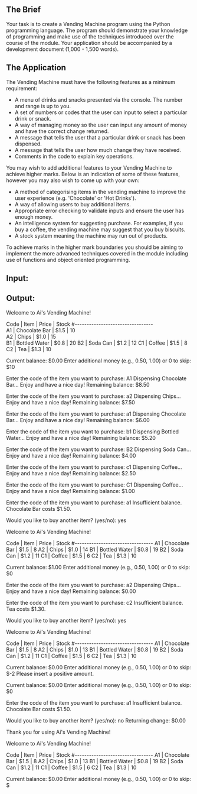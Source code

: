 ## The Brief
Your task is to create a Vending Machine program using the Python programming language.
The program should demonstrate your knowledge of programming and make use of the techniques introduced over the course of the module.
Your application should be accompanied by a development document (1,000 - 1,500 words).

## The Application
The Vending Machine must have the following features as a minimum requirement:
- A menu of drinks and snacks presented via the console. The number and range is up to you.
- A set of numbers or codes that the user can input to select a particular drink or snack.
- A way of managing money so the user can input any amount of money and have the correct change returned.
- A message that tells the user that a particular drink or snack has been dispensed.
- A message that tells the user how much change they have received.
- Comments in the code to explain key operations.

You may wish to add additional features to your Vending Machine to achieve higher marks.
Below is an indication of some of these features, however you may also wish to come up with your own:
- A method of categorising items in the vending machine to improve the user experience (e.g. 'Chocolate' or 'Hot Drinks').
- A way of allowing users to buy additional items.
- Appropriate error checking to validate inputs and ensure the user has enough money.
- An intelligence system for suggesting purchase. For examples, if you buy a coffee, the vending machine may suggest that you buy biscuits.
- A stock system meaning the machine may run out of products.

To achieve marks in the higher mark boundaries you should be aiming to implement the more advanced techniques covered in the module including use of functions and object oriented programming.

## Input:



## Output:

Welcome to Ai's Vending Machine!

Code | Item          | Price  | Stock
#---------------------------------    
A1   | Chocolate Bar | $1.5   | 10   
A2   | Chips        | $1.0   | 15    
B1   | Bottled Water | $0.8   | 20
B2   | Soda Can     | $1.2   | 12
C1   | Coffee       | $1.5   | 8
C2   | Tea          | $1.3   | 10

Current balance: $0.00
Enter additional money (e.g., 0.50, 1.00) or 0 to skip: $10

Enter the code of the item you want to purchase: A1
Dispensing Chocolate Bar... Enjoy and have a nice day!
Remaining balance: $8.50

Enter the code of the item you want to purchase: a2
Dispensing Chips... Enjoy and have a nice day!
Remaining balance: $7.50

Enter the code of the item you want to purchase: a1
Dispensing Chocolate Bar... Enjoy and have a nice day!
Remaining balance: $6.00

Enter the code of the item you want to purchase: b1
Dispensing Bottled Water... Enjoy and have a nice day!
Remaining balance: $5.20

Enter the code of the item you want to purchase: B2
Dispensing Soda Can... Enjoy and have a nice day!
Remaining balance: $4.00

Enter the code of the item you want to purchase: c1
Dispensing Coffee... Enjoy and have a nice day!
Remaining balance: $2.50

Enter the code of the item you want to purchase: C1
Dispensing Coffee... Enjoy and have a nice day!
Remaining balance: $1.00

Enter the code of the item you want to purchase: a1
Insufficient balance. Chocolate Bar costs $1.50.

Would you like to buy another item? (yes/no): yes

Welcome to Ai's Vending Machine!

Code | Item          | Price  | Stock
#---------------------------------
A1   | Chocolate Bar | $1.5   | 8
A2   | Chips        | $1.0   | 14
B1   | Bottled Water | $0.8   | 19
B2   | Soda Can     | $1.2   | 11
C1   | Coffee       | $1.5   | 6
C2   | Tea          | $1.3   | 10

Current balance: $1.00
Enter additional money (e.g., 0.50, 1.00) or 0 to skip: $0 

Enter the code of the item you want to purchase: a2
Dispensing Chips... Enjoy and have a nice day!
Remaining balance: $0.00

Enter the code of the item you want to purchase: c2
Insufficient balance. Tea costs $1.30.

Would you like to buy another item? (yes/no): yes

Welcome to Ai's Vending Machine!

Code | Item          | Price  | Stock
#---------------------------------
A1   | Chocolate Bar | $1.5   | 8
A2   | Chips        | $1.0   | 13
B1   | Bottled Water | $0.8   | 19
B2   | Soda Can     | $1.2   | 11
C1   | Coffee       | $1.5   | 6
C2   | Tea          | $1.3   | 10

Current balance: $0.00
Enter additional money (e.g., 0.50, 1.00) or 0 to skip: $-2
Please insert a positive amount.

Current balance: $0.00
Enter additional money (e.g., 0.50, 1.00) or 0 to skip: $0

Enter the code of the item you want to purchase: a1
Insufficient balance. Chocolate Bar costs $1.50.

Would you like to buy another item? (yes/no): no
Returning change: $0.00

Thank you for using Ai's Vending Machine!

Welcome to Ai's Vending Machine!

Code | Item          | Price  | Stock
#---------------------------------
A1   | Chocolate Bar | $1.5   | 8
A2   | Chips        | $1.0   | 13
B1   | Bottled Water | $0.8   | 19
B2   | Soda Can     | $1.2   | 11
C1   | Coffee       | $1.5   | 6
C2   | Tea          | $1.3   | 10

Current balance: $0.00
Enter additional money (e.g., 0.50, 1.00) or 0 to skip: $
